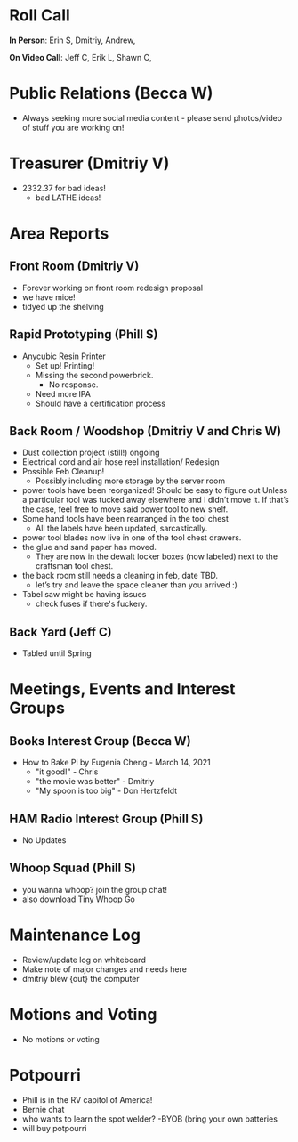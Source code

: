 # Roll Call
**In Person**:  Erin S, Dmitriy, Andrew,

**On Video Call**: Jeff C, Erik L, Shawn C,


# Public Relations (Becca W)
- Always seeking more social media content - please send photos/video of stuff you are working on!

# Treasurer (Dmitriy V)
- 2332.37 for bad ideas!
  - bad LATHE ideas!
# Area Reports
## Front Room (Dmitriy V)
- Forever working on front room redesign proposal
- we have mice!
- tidyed up the shelving
## Rapid Prototyping (Phill S)
- Anycubic Resin Printer
  - Set up! Printing!
  - Missing the second powerbrick.
    - No response.
  - Need more IPA
  - Should have a certification process
## Back Room / Woodshop (Dmitriy V and Chris W)
- Dust collection project (still!) ongoing
- Electrical cord and air hose reel installation/ Redesign
- Possible Feb Cleanup!
  - Possibly including more storage by the server room
- power tools have been reorganized! Should be easy to figure out Unless a particular tool was tucked away elsewhere and I didn’t move it. If that’s the case, feel free to move said power tool to new shelf.
- Some hand tools have been rearranged in the tool chest
  - All the labels have been updated, sarcastically.
- power tool blades now live in one of the tool chest drawers.
- the glue and sand paper has moved. 
  - They are now in the dewalt locker boxes (now labeled) next to the craftsman tool chest.
- the back room still needs a cleaning in feb, date TBD. 
  - let’s try and leave the space cleaner than you arrived :)
- Tabel saw might be having issues
  - check fuses if there's fuckery. 
## Back Yard (Jeff C)
- Tabled until Spring
# Meetings, Events and Interest Groups
## Books Interest Group (Becca W)
- How to Bake Pi by Eugenia Cheng - March 14, 2021
  - "it good!" - Chris
  - "the movie was better" - Dmitriy
  - "My spoon is too big" - Don Hertzfeldt
## HAM Radio Interest Group (Phill S)
- No Updates
## Whoop Squad (Phill S)
- you wanna whoop? join the group chat!
- also download Tiny Whoop Go
# Maintenance Log
- Review/update log on whiteboard
- Make note of major changes and needs here
- dmitriy blew {out} the computer

# Motions and Voting
- No motions or voting

# Potpourri
- Phill is in the RV capitol of America!
- Bernie chat
- who wants to learn the spot welder?
  -BYOB (bring your own batteries
- will buy potpourri
